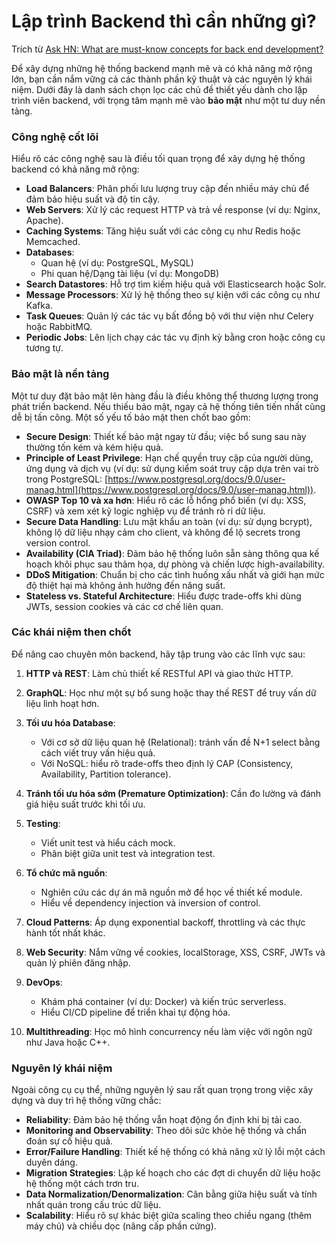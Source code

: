 # Lập trình Backend thì cần những gì?

Trích từ [Ask HN: What are must-know concepts for back end development?](https://news.ycombinator.com/item?id=18961793)

Để xây dựng những hệ thống backend mạnh mẽ và có khả năng mở rộng lớn, bạn cần nắm vững cả các thành phần kỹ thuật và các nguyên lý khái niệm. Dưới đây là danh sách chọn lọc các chủ đề thiết yếu dành cho lập trình viên backend, với trọng tâm mạnh mẽ vào **bảo mật** như một tư duy nền tảng.

### Công nghệ cốt lõi

Hiểu rõ các công nghệ sau là điều tối quan trọng để xây dựng hệ thống backend có khả năng mở rộng:

* **Load Balancers**: Phân phối lưu lượng truy cập đến nhiều máy chủ để đảm bảo hiệu suất và độ tin cậy.
* **Web Servers**: Xử lý các request HTTP và trả về response (ví dụ: Nginx, Apache).
* **Caching Systems**: Tăng hiệu suất với các công cụ như Redis hoặc Memcached.
* **Databases**:
  * Quan hệ (ví dụ: PostgreSQL, MySQL)
  * Phi quan hệ/Dạng tài liệu (ví dụ: MongoDB)
* **Search Datastores**: Hỗ trợ tìm kiếm hiệu quả với Elasticsearch hoặc Solr.
* **Message Processors**: Xử lý hệ thống theo sự kiện với các công cụ như Kafka.
* **Task Queues**: Quản lý các tác vụ bất đồng bộ với thư viện như Celery hoặc RabbitMQ.
* **Periodic Jobs**: Lên lịch chạy các tác vụ định kỳ bằng cron hoặc công cụ tương tự.

### Bảo mật là nền tảng

Một tư duy đặt bảo mật lên hàng đầu là điều không thể thương lượng trong phát triển backend. Nếu thiếu bảo mật, ngay cả hệ thống tiên tiến nhất cũng dễ bị tấn công. Một số yếu tố bảo mật then chốt bao gồm:

* **Secure Design**: Thiết kế bảo mật ngay từ đầu; việc bổ sung sau này thường tốn kém và kém hiệu quả.
* **Principle of Least Privilege**: Hạn chế quyền truy cập của người dùng, ứng dụng và dịch vụ (ví dụ: sử dụng kiểm soát truy cập dựa trên vai trò trong PostgreSQL: [https://www.postgresql.org/docs/9.0/user-manag.html](https://www.postgresql.org/docs/9.0/user-manag.html)).
* **OWASP Top 10 và xa hơn**: Hiểu rõ các lỗ hổng phổ biến (ví dụ: XSS, CSRF) và xem xét kỹ logic nghiệp vụ để tránh rò rỉ dữ liệu.
* **Secure Data Handling**: Lưu mật khẩu an toàn (ví dụ: sử dụng bcrypt), không lộ dữ liệu nhạy cảm cho client, và không để lộ secrets trong version control.
* **Availability (CIA Triad)**: Đảm bảo hệ thống luôn sẵn sàng thông qua kế hoạch khôi phục sau thảm họa, dự phòng và chiến lược high-availability.
* **DDoS Mitigation**: Chuẩn bị cho các tình huống xấu nhất và giới hạn mức độ thiệt hại mà không ảnh hưởng đến năng suất.
* **Stateless vs. Stateful Architecture**: Hiểu được trade-offs khi dùng JWTs, session cookies và các cơ chế liên quan.

### Các khái niệm then chốt

Để nâng cao chuyên môn backend, hãy tập trung vào các lĩnh vực sau:

1. **HTTP và REST**: Làm chủ thiết kế RESTful API và giao thức HTTP.
2. **GraphQL**: Học như một sự bổ sung hoặc thay thế REST để truy vấn dữ liệu linh hoạt hơn.
3. **Tối ưu hóa Database**:

   * Với cơ sở dữ liệu quan hệ (Relational): tránh vấn đề N+1 select bằng cách viết truy vấn hiệu quả.
   * Với NoSQL: hiểu rõ trade-offs theo định lý CAP (Consistency, Availability, Partition tolerance).
4. **Tránh tối ưu hóa sớm (Premature Optimization)**: Cần đo lường và đánh giá hiệu suất trước khi tối ưu.
5. **Testing**:

   * Viết unit test và hiểu cách mock.
   * Phân biệt giữa unit test và integration test.
6. **Tổ chức mã nguồn**:

   * Nghiên cứu các dự án mã nguồn mở để học về thiết kế module.
   * Hiểu về dependency injection và inversion of control.
7. **Cloud Patterns**: Áp dụng exponential backoff, throttling và các thực hành tốt nhất khác.
8. **Web Security**: Nắm vững về cookies, localStorage, XSS, CSRF, JWTs và quản lý phiên đăng nhập.
9. **DevOps**:

   * Khám phá container (ví dụ: Docker) và kiến trúc serverless.
   * Hiểu CI/CD pipeline để triển khai tự động hóa.
10. **Multithreading**: Học mô hình concurrency nếu làm việc với ngôn ngữ như Java hoặc C++.


### Nguyên lý khái niệm

Ngoài công cụ cụ thể, những nguyên lý sau rất quan trọng trong việc xây dựng và duy trì hệ thống vững chắc:

* **Reliability**: Đảm bảo hệ thống vẫn hoạt động ổn định khi bị tải cao.
* **Monitoring and Observability**: Theo dõi sức khỏe hệ thống và chẩn đoán sự cố hiệu quả.
* **Error/Failure Handling**: Thiết kế hệ thống có khả năng xử lý lỗi một cách duyên dáng.
* **Migration Strategies**: Lập kế hoạch cho các đợt di chuyển dữ liệu hoặc hệ thống một cách trơn tru.
* **Data Normalization/Denormalization**: Cân bằng giữa hiệu suất và tính nhất quán trong cấu trúc dữ liệu.
* **Scalability**: Hiểu rõ sự khác biệt giữa scaling theo chiều ngang (thêm máy chủ) và chiều dọc (nâng cấp phần cứng).
